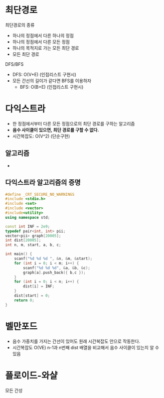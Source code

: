최단경로
====

최단경로의 종류
* 하나의 정점에서 다른 하나의 정점
* 하나의 정점에서 다른 모든 정점
* 하나의 목적지로 가는 모든 최단 경로
* 모든 최단 경로

DFS/BFS
* DFS: O(V+E) (인접리스트 구현시)
* 모든 간선의 길이가 같다면 BFS를 이용하자
    * BFS: O(B+E) (인접리스트 구현시)


다익스트라
====
* 한 정점에서부터 다른 모든 정점으로의 최단 경로를 구하는 알고리즘
* **음수 사이클이 있으면, 최단 경로를 구할 수 없다.**
* 시간복잡도: O(V^2) (단순구현)

알고리즘
----
*

다익스트라 알고리즘의 증명
----


```c++
#define _CRT_SECURE_NO_WARNINGS
#include <stdio.h>
#include <set>
#include <vector>
#include<utility>
using namespace std;

const int INF = 2e9;
typedef pair<int, int> pii;
vector<pii> graph[20005];
int dist[20005];
int n, m, start, a, b, c;

int main() {
	scanf("%d %d %d ", &n, &m, &start);
	for (int i = 0; i < m; i++) {
		scanf("%d %d %d", &a, &b, &c);
		graph[a].push_back({ b,c });
	}
	for (int i = 0; i < n; i++) {
		dist[i] = INF;
	}
	dist[start] = 0;
	return 0;
}
```

벨만포드
====
* 음수 가중치를 가지는 간선이 있어도 원래 시간복잡도 안으로 작동한다.
* 시간복잡도 O(VE)
n-1과 n번째 dist 배열을 비교해서
음수 사이클이 있는지 알 수 있음

플로이드-와샬
=====
모든 간성